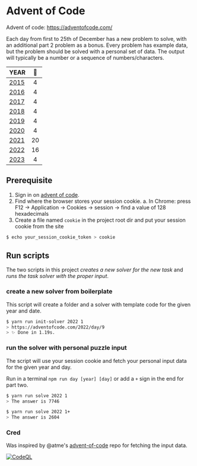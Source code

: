 # Advent of Code

Advent of code: https://adventofcode.com/

Each day from first to 25th of December has a new problem to solve, with an additional part 2 problem as a bonus.
Every problem has example data, but the problem should be solved with a personal set of data. The output will typically be a number or a sequence of numbers/characters.

| YEAR                                                                                         | 🌟  |
| -------------------------------------------------------------------------------------------- | :-: |
| [2015](https://github.com/kotlinski/advent-of-code/tree/main/src/advent-of-code-solver/2015) |  4  |
| [2016](https://github.com/kotlinski/advent-of-code/tree/main/src/advent-of-code-solver/2016) |  4  |
| [2017](https://github.com/kotlinski/advent-of-code/tree/main/src/advent-of-code-solver/2017) |  4  |
| [2018](https://github.com/kotlinski/advent-of-code/tree/main/src/advent-of-code-solver/2018) |  4  |
| [2019](https://github.com/kotlinski/advent-of-code/tree/main/src/advent-of-code-solver/2019) |  4  |
| [2020](https://github.com/kotlinski/advent-of-code/tree/main/src/advent-of-code-solver/2020) |  4  |
| [2021](https://github.com/kotlinski/advent-of-code/tree/main/src/advent-of-code-solver/2021) | 20  |
| [2022](https://github.com/kotlinski/advent-of-code/tree/main/src/advent-of-code-solver/2022) | 16  |
| [2023](https://github.com/kotlinski/advent-of-code/tree/main/src/advent-of-code-solver/2023) |  4  |

## Prerequisite

1. Sign in on [advent of code](https://adventofcode.com/).
2. Find where the browser stores your session cookie.
   a. In Chrome: press F12 -> Application -> Cookies -> session -> find a value of 128 hexadecimals
3. Create a file named `cookie` in the project root dir and put your session cookie from the site

```sh
$ echo your_session_cookie_token > cookie
```

## Run scripts

The two scripts in this project _creates a new solver for the new task_ and _runs the task solver with the proper input_.

### create a new solver from boilerplate

This script will create a folder and a solver with template code for the given year and date.

```sh
$ yarn run init-solver 2022 1
> https://adventofcode.com/2022/day/9
> ✨ Done in 1.19s.
```

### run the solver with personal puzzle input

The script will use your session cookie and fetch your personal input data for the given year and day.

Run in a terminal `npm run day [year] [day]` or add a `+` sign in the end for part two.

```sh
$ yarn run solve 2022 1
> The answer is 7746

$ yarn run solve 2022 1+
> The answer is 2604
```

### Cred

Was inspired by @atme's [advent-of-code](https://github.com/atme/advent-of-code-2021) repo for fetching the input data.

[![CodeQL](https://github.com/kotlinski/advent-of-code/actions/workflows/codeql.yml/badge.svg)](https://github.com/kotlinski/advent-of-code/actions/workflows/codeql.yml)
